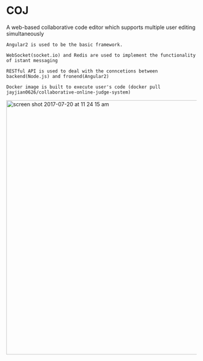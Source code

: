 # COJ

A web-based collaborative code editor which supports multiple user editing simultaneously 

  
	Angular2 is used to be the basic framework.
  
	WebSocket(socket.io) and Redis are used to implement the functionality of istant messaging
  
	RESTful API is used to deal with the conncetions between backend(Node.js) and fronend(Angular2)
  
	Docker image is built to execute user's code (docker pull jayjian0626/collaborative-online-judge-system)
	

<img width="674" alt="screen shot 2017-07-20 at 11 24 15 am" src="https://user-images.githubusercontent.com/14023214/28545610-83eb7e78-707c-11e7-894f-ded8a93ec36d.png">


